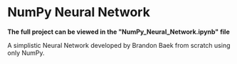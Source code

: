 # NumPy Neural Network

**The full project can be viewed in the "NumPy_Neural_Network.ipynb" file**

A simplistic Neural Network developed by Brandon Baek from scratch using only NumPy.
